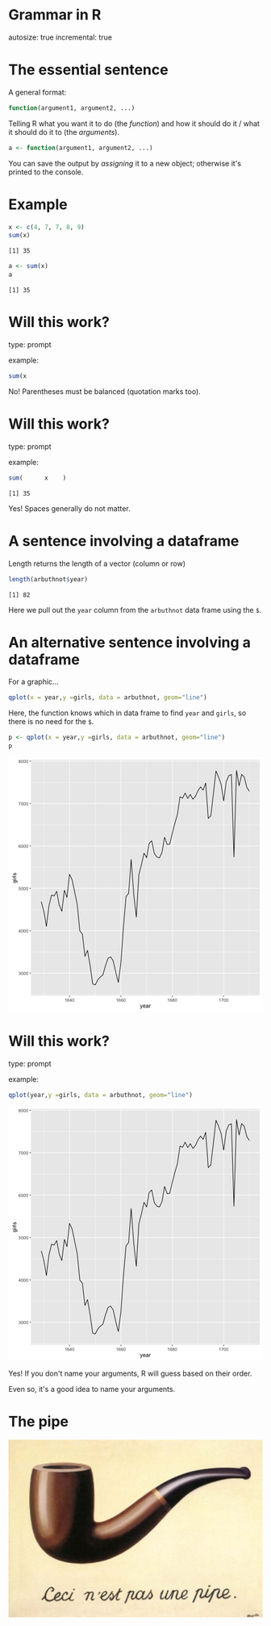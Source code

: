 Grammar in R
========================================================
autosize: true
incremental: true


The essential sentence
========================================================



A general format:


```r
function(argument1, argument2, ...)
```

Telling R what you want it to do (the *function*) and how it should do it / what
it should do it to (the *arguments*).


```r
a <- function(argument1, argument2, ...)
```

You can save the output by *assigning* it to a new object; otherwise it's printed
to the console.


Example
========================================================


```r
x <- c(4, 7, 7, 8, 9)
sum(x)
```

```
[1] 35
```

```r
a <- sum(x)
a
```

```
[1] 35
```


Will this work?
========================================================
type: prompt

example: 


```r
sum(x
```

No! Parentheses must be balanced (quotation marks too).


Will this work?
========================================================
type: prompt

example: 


```r
sum(      x    )
```

```
[1] 35
```

Yes! Spaces generally do not matter.

A sentence involving a dataframe
========================================================

Length returns the length of a vector (column or row)


```r
length(arbuthnot$year)
```

```
[1] 82
```

Here we pull out the `year` column from the `arbuthnot` data frame using the
`$`.


An alternative sentence involving a dataframe
========================================================

For a graphic...


```r
qplot(x = year,y =girls, data = arbuthnot, geom="line")
```

Here, the function knows which in data frame to find `year` and `girls`, so 
there is no need for the `$`.


```r
p <- qplot(x = year,y =girls, data = arbuthnot, geom="line")
p
```

![plot of chunk unnamed-chunk-9](02B-R-concepts-figure/unnamed-chunk-9-1.png) 


Will this work?
========================================================
type: prompt

example:


```r
qplot(year,y =girls, data = arbuthnot, geom="line")
```

![plot of chunk unnamed-chunk-10](02B-R-concepts-figure/unnamed-chunk-10-1.png) 

Yes! If you don't name your arguments, R will guess based on their order.

Even so, it's a good idea to name your arguments.


The pipe
========================================================

![pipe](pipe.png)
